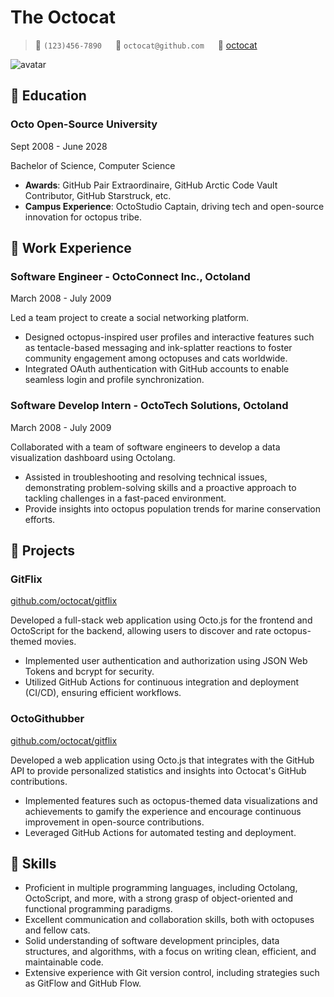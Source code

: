 # The Octocat

> <span class="icon">&#xe60f;</span> `(123)456-7890` <span>&emsp;</span> <span class="icon">&#xe7ca;</span> `octocat@github.com` <span>&emsp;</span> <span class="icon">&#xe600;</span> [octocat](https://github.com/octocat)

<img alt="avatar" src="https://avatars.githubusercontent.com/u/583231?v=4">

## <span>&#xe80c;</span> Education

<div alt="entry-title">
    <h3>Octo Open-Source University</h3> 
    <p>Sept 2008 - June 2028</p>
</div>

Bachelor of Science, Computer Science

- **Awards**: GitHub Pair Extraordinaire, GitHub Arctic Code Vault Contributor, GitHub Starstruck, etc.
- **Campus Experience**: OctoStudio Captain, driving tech and open-source innovation for octopus tribe.

## <span>&#xe618;</span> Work Experience

<div alt="entry-title">
    <h3>Software Engineer - OctoConnect Inc., Octoland</h3> 
    <p>March 2008 - July 2009</p>
</div>

Led a team project to create a social networking platform.

- Designed octopus-inspired user profiles and interactive features such as tentacle-based messaging and ink-splatter reactions to foster community engagement among octopuses and cats worldwide.
- Integrated OAuth authentication with GitHub accounts to enable seamless login and profile synchronization.

<div alt="entry-title">
    <h3>Software Develop Intern - OctoTech Solutions, Octoland</h3> 
    <p>March 2008 - July 2009</p>
</div>

Collaborated with a team of software engineers to develop a data visualization dashboard using Octolang.

- Assisted in troubleshooting and resolving technical issues, demonstrating problem-solving skills and a proactive approach to tackling challenges in a fast-paced environment.
- Provide insights into octopus population trends for marine conservation efforts.

## <span>&#xe635;</span> Projects

<div alt="entry-title">
    <h3>GitFlix</h3>
    <a href="https://github.com/octocat/gitflix">github.com/octocat/gitflix</a>
</div>

Developed a full-stack web application using Octo.js for the frontend and OctoScript for the backend, allowing users to discover and rate octopus-themed movies.

- Implemented user authentication and authorization using JSON Web Tokens and bcrypt for security.
- Utilized GitHub Actions for continuous integration and deployment (CI/CD), ensuring efficient workflows.

<div alt="entry-title">
    <h3>OctoGithubber</h3> 
    <a href="https://github.com/octocat/gitflix">github.com/octocat/gitflix</a>
</div>

Developed a web application using Octo.js that integrates with the GitHub API to provide personalized statistics and insights into Octocat's GitHub contributions.

- Implemented features such as octopus-themed data visualizations and achievements to gamify the experience and encourage continuous improvement in open-source contributions.
- Leveraged GitHub Actions for automated testing and deployment.

## <span>&#xecfa;</span> Skills

- Proficient in multiple programming languages, including Octolang, OctoScript, and more, with a strong grasp of object-oriented and functional programming paradigms.
- Excellent communication and collaboration skills, both with octopuses and fellow cats.
- Solid understanding of software development principles, data structures, and algorithms, with a focus on writing clean, efficient, and maintainable code.
- Extensive experience with Git version control, including strategies such as GitFlow and GitHub Flow.